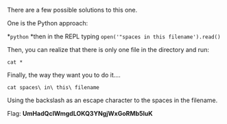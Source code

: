 There are a few possible solutions to this one.

One is the Python approach:

  *`python` 
  *then in the REPL typing `open('"spaces in this filename').read()`
  
Then, you can realize that there is only one file in the directory and run:

`cat *`

Finally, the way they want you to do it....

`cat spaces\ in\ this\ filename`

Using the backslash as an escape character to the spaces in the filename.

Flag: **UmHadQclWmgdLOKQ3YNgjWxGoRMb5luK**
